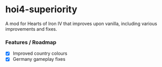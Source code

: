 # hoi4-superiority

A mod for Hearts of Iron IV that improves upon vanilla, including various improvements and fixes.

### Features / Roadmap

- [x] Improved country colours
- [x] Germany gameplay fixes
